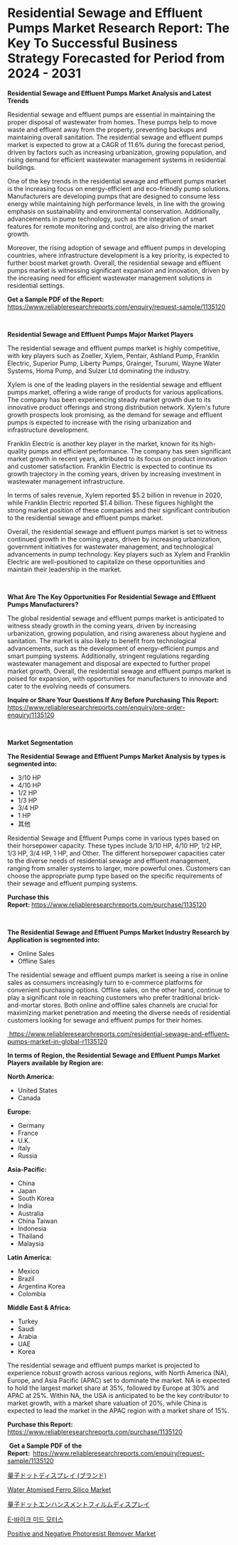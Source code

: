 <p><h1>Residential Sewage and Effluent Pumps Market Research Report: The Key To Successful Business Strategy Forecasted for Period from 2024 - 2031</h1></p><p><strong>Residential Sewage and Effluent Pumps Market Analysis and Latest Trends</strong></p>
<p><p>Residential sewage and effluent pumps are essential in maintaining the proper disposal of wastewater from homes. These pumps help to move waste and effluent away from the property, preventing backups and maintaining overall sanitation. The residential sewage and effluent pumps market is expected to grow at a CAGR of 11.6% during the forecast period, driven by factors such as increasing urbanization, growing population, and rising demand for efficient wastewater management systems in residential buildings.</p><p>One of the key trends in the residential sewage and effluent pumps market is the increasing focus on energy-efficient and eco-friendly pump solutions. Manufacturers are developing pumps that are designed to consume less energy while maintaining high performance levels, in line with the growing emphasis on sustainability and environmental conservation. Additionally, advancements in pump technology, such as the integration of smart features for remote monitoring and control, are also driving the market growth.</p><p>Moreover, the rising adoption of sewage and effluent pumps in developing countries, where infrastructure development is a key priority, is expected to further boost market growth. Overall, the residential sewage and effluent pumps market is witnessing significant expansion and innovation, driven by the increasing need for efficient wastewater management solutions in residential settings.</p></p>
<p><strong>Get a Sample PDF of the Report:&nbsp;</strong> <a href="https://www.reliableresearchreports.com/enquiry/request-sample/1135120">https://www.reliableresearchreports.com/enquiry/request-sample/1135120</a></p>
<p>&nbsp;</p>
<p><strong>Residential Sewage and Effluent Pumps Major Market Players</strong></p>
<p><p>The residential sewage and effluent pumps market is highly competitive, with key players such as Zoeller, Xylem, Pentair, Ashland Pump, Franklin Electric, Superior Pump, Liberty Pumps, Grainger, Tsurumi, Wayne Water Systems, Homa Pump, and Sulzer Ltd dominating the industry.</p><p>Xylem is one of the leading players in the residential sewage and effluent pumps market, offering a wide range of products for various applications. The company has been experiencing steady market growth due to its innovative product offerings and strong distribution network. Xylem's future growth prospects look promising, as the demand for sewage and effluent pumps is expected to increase with the rising urbanization and infrastructure development.</p><p>Franklin Electric is another key player in the market, known for its high-quality pumps and efficient performance. The company has seen significant market growth in recent years, attributed to its focus on product innovation and customer satisfaction. Franklin Electric is expected to continue its growth trajectory in the coming years, driven by increasing investment in wastewater management infrastructure.</p><p>In terms of sales revenue, Xylem reported $5.2 billion in revenue in 2020, while Franklin Electric reported $1.4 billion. These figures highlight the strong market position of these companies and their significant contribution to the residential sewage and effluent pumps market.</p><p>Overall, the residential sewage and effluent pumps market is set to witness continued growth in the coming years, driven by increasing urbanization, government initiatives for wastewater management, and technological advancements in pump technology. Key players such as Xylem and Franklin Electric are well-positioned to capitalize on these opportunities and maintain their leadership in the market.</p></p>
<p>&nbsp;</p>
<p><strong>What Are The Key Opportunities For Residential Sewage and Effluent Pumps Manufacturers?</strong></p>
<p><p>The global residential sewage and effluent pumps market is anticipated to witness steady growth in the coming years, driven by increasing urbanization, growing population, and rising awareness about hygiene and sanitation. The market is also likely to benefit from technological advancements, such as the development of energy-efficient pumps and smart pumping systems. Additionally, stringent regulations regarding wastewater management and disposal are expected to further propel market growth. Overall, the residential sewage and effluent pumps market is poised for expansion, with opportunities for manufacturers to innovate and cater to the evolving needs of consumers.</p></p>
<p><strong>Inquire or Share Your Questions If Any Before Purchasing This Report:</strong> <a href="https://www.reliableresearchreports.com/enquiry/pre-order-enquiry/1135120">https://www.reliableresearchreports.com/enquiry/pre-order-enquiry/1135120</a></p>
<p>&nbsp;</p>
<p><strong>Market Segmentation</strong></p>
<p><strong>The Residential Sewage and Effluent Pumps Market Analysis by types is segmented into:</strong></p>
<p><ul><li>3/10 HP</li><li>4/10 HP</li><li>1/2 HP</li><li>1/3 HP</li><li>3/4 HP</li><li>1 HP</li><li>其他</li></ul></p>
<p><p>Residential Sewage and Effluent Pumps come in various types based on their horsepower capacity. These types include 3/10 HP, 4/10 HP, 1/2 HP, 1/3 HP, 3/4 HP, 1 HP, and Other. The different horsepower capacities cater to the diverse needs of residential sewage and effluent management, ranging from smaller systems to larger, more powerful ones. Customers can choose the appropriate pump type based on the specific requirements of their sewage and effluent pumping systems.</p></p>
<p><strong>Purchase this Report:&nbsp;</strong><a href="https://www.reliableresearchreports.com/purchase/1135120">https://www.reliableresearchreports.com/purchase/1135120</a></p>
<p>&nbsp;</p>
<p><strong>The Residential Sewage and Effluent Pumps Market Industry Research by Application is segmented into:</strong></p>
<p><ul><li>Online Sales</li><li>Offline Sales</li></ul></p>
<p><p>The residential sewage and effluent pumps market is seeing a rise in online sales as consumers increasingly turn to e-commerce platforms for convenient purchasing options. Offline sales, on the other hand, continue to play a significant role in reaching customers who prefer traditional brick-and-mortar stores. Both online and offline sales channels are crucial for maximizing market penetration and meeting the diverse needs of residential customers looking for sewage and effluent pumps for their homes.</p></p>
<p><a href="https://www.reliableresearchreports.com/residential-sewage-and-effluent-pumps-market-in-global-r1135120">&nbsp;https://www.reliableresearchreports.com/residential-sewage-and-effluent-pumps-market-in-global-r1135120</a></p>
<p><strong>In terms of Region, the Residential Sewage and Effluent Pumps Market Players available by Region are:</strong></p>
<p>
    <p> <strong> North America: </strong>
        <ul>
            <li>United States</li>
            <li>Canada</li>
        </ul>
        </p> 
    <p> <strong> Europe: </strong>
        <ul>
            <li>Germany</li>
            <li>France</li>
            <li>U.K.</li>
            <li>Italy</li>
            <li>Russia</li>
        </ul>
        </p> 
    <p> <strong> Asia-Pacific: </strong>
        <ul>
            <li>China</li>
            <li>Japan</li>
            <li>South Korea</li>
            <li>India</li>
            <li>Australia</li>
            <li>China Taiwan</li>
            <li>Indonesia</li>
            <li>Thailand</li>
            <li>Malaysia</li>
        </ul>
        </p> 
    <p> <strong> Latin America: </strong>
        <ul>
            <li>Mexico</li>
            <li>Brazil</li>
            <li>Argentina Korea</li>
            <li>Colombia</li>
        </ul>
        </p> 
    <p> <strong> Middle East & Africa: </strong>
        <ul>
            <li>Turkey</li>
            <li>Saudi</li>
            <li>Arabia</li>
            <li>UAE</li>
            <li>Korea</li>
        </ul>
    </p>
    </p>
<p><p>The residential sewage and effluent pumps market is projected to experience robust growth across various regions, with North America (NA), Europe, and Asia Pacific (APAC) set to dominate the market. NA is expected to hold the largest market share at 35%, followed by Europe at 30% and APAC at 25%. Within NA, the USA is anticipated to be the key contributor to market growth, with a market share valuation of 20%, while China is expected to lead the market in the APAC region with a market share of 15%.</p></p>
<p><strong>Purchase this Report: </strong><a href="https://www.reliableresearchreports.com/purchase/1135120">https://www.reliableresearchreports.com/purchase/1135120</a></p>
<p>&nbsp;<strong>Get a Sample PDF of the Report:&nbsp;&nbsp;</strong><a href="https://www.reliableresearchreports.com/enquiry/request-sample/1135120">https://www.reliableresearchreports.com/enquiry/request-sample/1135120</a></p>
<p><strong></strong></p>
<p><p><a href="https://github.com/hwbcz413288296/Market-Research-Report-List-2/blob/main/5824650106228.md">量子ドットディスプレイ (ブランド)</a></p><p><a href="https://github.com/derrinmiltonellis35gcl/Market-Research-Report-List-3/blob/main/water-atomised-ferro-silico-market.md">Water Atomised Ferro Silico Market</a></p><p><a href="https://github.com/JacksonWiza1924/Market-Research-Report-List-2/blob/main/5451784106229.md">量子ドットエンハンスメントフィルムディスプレイ</a></p><p><a href="https://github.com/berlianaparadilla48/Market-Research-Report-List-1/blob/main/5565433100113.md">E-바이크 미드 모터스</a></p><p><a href="https://issuu.com/reportprime-2/docs/positive-and-negative-photoresist-remover-market-s">Positive and Negative Photoresist Remover Market</a></p></p>